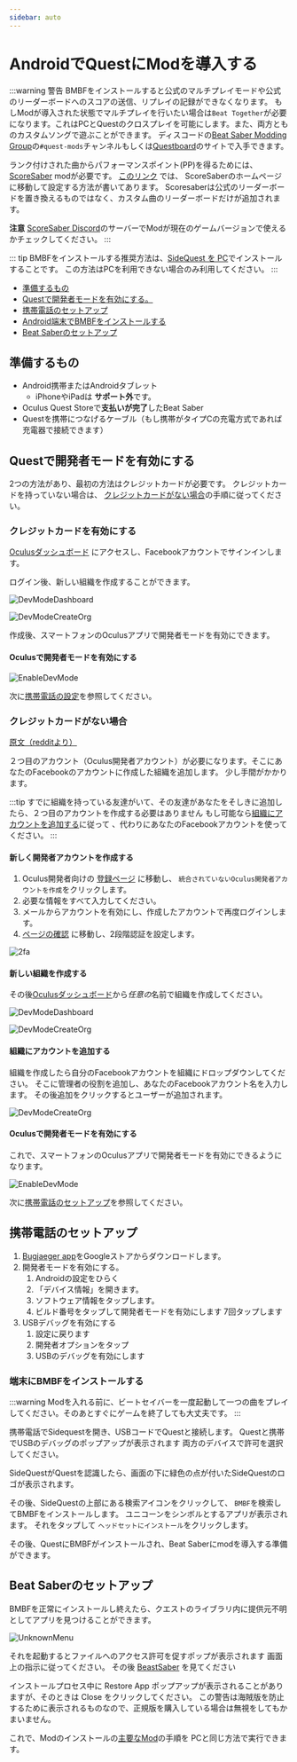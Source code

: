 ```yaml
---
sidebar: auto
---
```


# AndroidでQuestにModを導入する

:::warning 警告 BMBFをインストールすると公式のマルチプレイモードや公式のリーダーボードへのスコアの送信、リプレイの記録ができなくなります。 もしModが導入された状態でマルチプレイを行いたい場合は`Beat Together`が必要になります。これはPCとQuestのクロスプレイを可能にします。また、両方とものカスタムソングで遊ぶことができます。 ディスコードの[Beat Saber Modding Group](discord.gg/beatsabermods)の`#quest-mods`チャンネルもしくは[Questboard](https://questmodding.com)のサイトで入手できます。

ランク付けされた曲からパフォーマンスポイント(PP)を得るためには、 [ScoreSaber](https://new.scoresaber.com/quest) modが必要です。 [このリンク](https://new.scoresaber.com/quest) では、 ScoreSaberのホームページに移動して設定する方法が書いてあります。 Scoresaberは公式のリーダーボードを置き換えるものではなく、カスタム曲のリーダーボードだけが追加されます。

**注意** [ScoreSaber Discord](https://discord.gg/WpuDMwU)のサーバーでModが現在のゲームバージョンで使えるかチェックしてください。 :::

::: tip BMBFをインストールする推奨方法は、[SideQuest を PC](/quest-modding.md#installing-bmbf-with-sidequest)でインストールすることです。 この方法はPCを利用できない場合のみ利用してください。 :::

* [準備するもの](#requirements)
* [Questで開発者モードを有効にする。](#how-to-enable-developer-mode-on-the-oculus-quest)
* [携帯電話のセットアップ](#setup-your-phone)
* [Android端末でBMBFをインストールする](#installing-bmbf-with-your-phone)
* [Beat Saberのセットアップ](#setup-beat-saber)

## 準備するもの

* Android携帯またはAndroidタブレット
  * iPhoneやiPadは **サポート外**です。
* Oculus Quest Storeで**支払いが完了**したBeat Saber
* Questを携帯につなげるケーブル（もし携帯がタイプCの充電方式であれば充電器で接続できます）

## Questで開発者モードを有効にする
2つの方法があり、最初の方法はクレジットカードが必要です。 クレジットカードを持っていない場合は、 [クレジットカードがない場合](#i-have-no-credit-card)の手順に従ってください。

### クレジットカードを有効にする
[Oculusダッシュボード](https://dashboard.oculus.com/) にアクセスし、Facebookアカウントでサインインします。

ログイン後、新しい組織を作成することができます。

![DevModeDashboard](~@images/beginners-guide/DevModeDashboard.png)

![DevModeCreateOrg](~@images/beginners-guide/DevModeCreateOrg.png)

作成後、スマートフォンのOculusアプリで開発者モードを有効にできます。

#### Oculusで開発者モードを有効にする

![EnableDevMode](~@images/beginners-guide/EnableDevMode.png)

次に[携帯電話の設定](#setup-your-phone)を参照してください。

### クレジットカードがない場合
[原文（redditより）](https://www.reddit.com/r/sidequest/comments/jaxy4u/cant_verify_oculus_developer_account/?utm_source=amp&utm_medium=&utm_content=post_body)

２つ目のアカウント（Oculus開発者アカウント）が必要になります。そこにあなたのFacebookのアカウントに作成した組織を追加します。 少し手間がかかります。

:::tip すでに組織を持っている友達がいて、その友達があなたをそしきに追加したら、２つ目のアカウントを作成する必要はありません もし可能なら[組織にアカウントを追加する](#add-yourself-to-the-organization)に従って 、代わりにあなたのFacebookアカウントを使ってください。 :::

#### 新しく開発者アカウントを作成する

1. Oculus開発者向けの [登録ページ](https://developer.oculus.com/sign-up/) に移動し、 `統合されていないOculus開発者アカウントを作成`をクリックします。
2. 必要な情報をすべて入力してください。
3. メールからアカウントを有効にし、作成したアカウントで再度ログインします。
4. [ページの確認](https://developer.oculus.com/manage/verify/) に移動し、2段階認証を設定します。

![2fa](~@images/beginners-guide/2fa.png)

#### 新しい組織を作成する
その後[Oculusダッシュボード](https://dashboard.oculus.com/)から*任意の*名前で組織を作成してください。

![DevModeDashboard](~@images/beginners-guide/DevModeDashboard.png)

![DevModeCreateOrg](~@images/beginners-guide/DevModeCreateOrg.png)

#### 組織にアカウントを追加する
組織を作成したら自分のFacebookアカウントを組織にドロップダウンしてください。 そこに管理者の役割を追加し、あなたのFacebookアカウント名を入力します。 その後追加をクリックするとユーザーが追加されます。

![DevModeCreateOrg](~@images/beginners-guide/addmember.png)

#### Oculusで開発者モードを有効にする
これで、スマートフォンのOculusアプリで開発者モードを有効にできるようになります。

![EnableDevMode](~@images/beginners-guide/EnableDevMode.png)

次に[携帯電話のセットアップ](#setup-your-phone)を参照してください。

## 携帯電話のセットアップ

1. [Bugjaeger app](https://play.google.com/store/apps/details?id=side.quest.mobile)をGoogleストアからダウンロードします。
2. 開発者モードを有効にする。
    1. Androidの設定をひらく
    2. 「デバイス情報」を開きます。
    3. ソフトウェア情報をタップします。
    4. ビルド番号をタップして開発者モードを有効にします 7回タップします
3. USBデバッグを有効にする
    1. 設定に戻ります
    2. 開発者オプションをタップ
    3. USBのデバッグを有効にします

### 端末にBMBFをインストールする
:::warning Modを入れる前に、ビートセイバーを一度起動して一つの曲をプレイしてください。そのあとすぐにゲームを終了しても大丈夫です。 :::

携帯電話でSidequestを開き、USBコードでQuestと接続します。 Questと携帯でUSBのデバッグのポップアップが表示されます 両方のデバイスで許可を選択してください。

SideQuestがQuestを認識したら、画面の下に緑色の点が付いたSideQuestのロゴが表示されます。

その後、SideQuestの上部にある検索アイコンをクリックして、 `BMBF`を検索してBMBFをインストールします。 ユニコーンをシンボルとするアプリが表示されます。 それをタップして `ヘッドセットにインストール`をクリックします。

その後、QuestにBMBFがインストールされ、Beat Saberにmodを導入する準備ができます。

## Beat Saberのセットアップ
BMBFを正常にインストールし終えたら、クエストのライブラリ内に提供元不明としてアプリを見つけることができます。

![UnknownMenu](~@images/beginners-guide/quest_home-menu.jpg)

それを起動するとファイルへのアクセス許可を促すポップが表示されます 画面上の指示に従ってください。 その後 [BeastSaber](https://bsaber.com) を見てください

インストールプロセス中に Restore App ポップアップが表示されることがありますが、そのときは Close をクリックしてください。 この警告は海賊版を防止するために表示されるものなので、正規版を購入している場合は無視をしてもかまいません。

これで、Modのインストールの[主要なMod](/quest-modding.md#core-mods)の手順を PCと同じ方法で実行できます。
